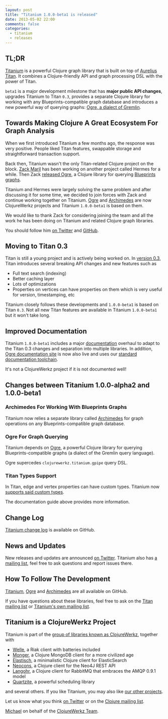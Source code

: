 ```yaml
---
layout: post
title: "Titanium 1.0.0-beta1 is released"
date: 2013-05-02 22:00
comments: false
categories:
  - titanium
  - releases
---
```


## TL;DR

[Titanium](http://titanium.clojurewerkz.org) is a powerful Clojure graph library that is built on top of [Aurelius Titan](http://thinkaurelius.github.com/titan/).
It combines a Clojure-friendly API and graph processing DSL with the power of Titan.

`beta1` is a major development milestone that has **major public API changes**,
upgrades Titanium to Titan `0.3`, provides a separate Clojure library for
working with any Blueprints-compatible graph database and introduces
a new powerful way of querying graphs: [Ogre, a dialect of Gremlin](http://ogre.clojurewerkz.org).


## Towards Making Clojure A Great Ecosystem For Graph Analysis

When we first introduced Titanium a few months ago, the response was very positive. People
liked Titan features, swappable storage and straightforward transaction support.

Back then, Titanium wasn't the only Titan-related Clojure project on
the block. [Zack Maril](http://twitter.com/zackmaril) has been working
on another project called Hermes for a while. Then Zack [released
Ogre](https://groups.google.com/forum/?fromgroups#!searchin/gremlin-users/Ogre/gremlin-users/Del9DasqBcE/5uQEYXdLPc0J),
a Clojure library for querying [Blueprints
graphs](http://tinkerpop.com).

Titanium and Hermes were largely solving the same problem and after
discussing it for some time, we decided to join forces with Zack and
continue working together on
Titanium. [Ogre](http://ogre.clojurewerkz.org) and
[Archimedes](https://github.com/clojurewerkz/archimedes) are now
ClojureWerkz projects and Titanium `1.0.0-beta1` is based on them.

We would like to thank Zack for considering joining the team and all
the work he has been doing on Titanium and related Clojure graph libraries.

You should follow him [on Twitter](http://twitter.com/zackmaril) and
[GitHub](http://github.com/zmaril).


## Moving to Titan 0.3

Titan is still a young project and is actively being worked on. In [version 0.3](https://groups.google.com/forum/#!topic/aureliusgraphs/vlRg0ey735g),
Titan introduces several breaking API changes and new features such as

 * Full text search (indexing)
 * Better caching layer
 * Lots of optimizations
 * Properties on vertices can have properties on them which is very useful for version, timestamping, etc

Titanium closely follows these developments and `1.0.0-beta1` is based on Titan `0.3`. Not all
new Titan features are available in Titanium `1.0.0-beta1` but it won't take long.


## Improved Documentation

Titanium `1.0.0-beta1` includes a major [documentation](http://titanium.clojurewerkz.org) overhaul
to adapt to the Titan 0.3 changes and separation into multiple libraries.
In addition, [Ogre documentation site](http://ogre.clojurewerkz.org) is now also live
and uses our [standard documentation toolchain](https://github.com/clojurewerkz/docslate).

It's not a ClojureWerkz project if it is not documented well!



## Changes between Titanium 1.0.0-alpha2 and 1.0.0-beta1

### Archimedes For Working With Blueprints Graphs

Titanium now relies a separate library called [Archimedes](https://github.com/clojurewerkz/archimedes)
for graph operations on any Blueprints-compatible graph database.

### Ogre For Graph Querying

Titanium depends on [Ogre](http://ogre.clojurewerkz.org), a powerful Clojure library for querying
Blueprints-compatible graphs (a dialect of the Gremlin query language).

Ogre supercedes `clojurewerkz.titanium.gpipe` query DSL.

### Titan Types Support

In Titan, edge and vertex properties can have custom types. Titanium now
[supports said custom types](http://titanium.clojurewerkz.org/articles/types.html).

The documentation guide above provides more information.


## Change Log

[Titanium change
log](https://github.com/clojurewerkz/titanium/blob/master/ChangeLog.md)
is available on GitHub.


## News and Updates

New releases and updates are announced [on
Twitter](http://twitter.com/clojurewerkz). Titanium also has [a
mailing list](https://groups.google.com/group/clojure-titanium), feel
free to ask questions and report issues there.


## How To Follow The Development

[Titanium](https://github.com/clojurewerkz/titanium), [Ogre](https://github.com/clojurewerkz/ogre) and [Archimedes](https://github.com/clojurewerkz/archimedes) are all available on GitHub.

If you have questions about these libraries, feel free to ask on the [Titan mailing list](https://groups.google.com/group/aureliusgraphs) or [Titanium's own mailing list](https://groups.google.com/group/clojure-titanium).


## Titanium is a ClojureWerkz Project

Titanium is part of the [group of libraries known as ClojureWerkz](http://clojurewerkz.org), together with

 * [Welle](http://clojureriak.info), a Riak client with batteries included
 * [Monger](http://clojuremongodb.info), a Clojure MongoDB client for a more civilized age
 * [Elastisch](http://clojureelasticsearch.info), a minimalistic Clojure client for ElasticSearch
 * [Neocons](http://clojureneo4j.info), a Clojure client for the Neo4J REST API
 * [Langohr](http://clojurerabbitmq.info), a Clojure client for RabbitMQ that embraces the AMQP 0.9.1 model
 * [Quartzite](http://clojurequartz.info), a powerful scheduling library

and several others. If you like Titanium, you may also like [our other projects](http://clojurewerkz.org).

Let us know what you think [on Twitter](http://twitter.com/clojurewerkz) or on the [Clojure mailing list](https://groups.google.com/group/clojure).


[Michael](http://twitter.com/michaelklishin) on behalf of the [ClojureWerkz Team](http://twitter.com/clojurewerkz).
